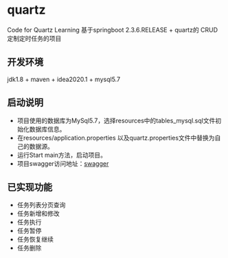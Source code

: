 # quartz
Code for Quartz Learning
基于springboot 2.3.6.RELEASE + quartz的 CRUD 定制定时任务的项目
## 开发环境
jdk1.8 + maven + idea2020.1 + mysql5.7
## 启动说明
- 项目使用的数据库为MySql5.7，选择resources中的tables_mysql.sql文件初始化数据库信息。
- 在resources/application.properties 以及quartz.properties文件中替换为自己的数据源。
- 运行Start main方法，启动项目。
- 项目swagger访问地址：[swagger](http://localhost:8080/swagger-ui/index.html)

## 已实现功能

- 任务列表分页查询
- 任务新增和修改
- 任务执行
- 任务暂停
- 任务恢复继续
- 任务删除
